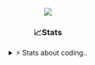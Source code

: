 <div align="center">
  
<p align="center">
  <img src="https://lanyard.cnrad.dev/api/1018290650602553364" />
</p>

### 📈Stats
<details>
    <summary> ⚡ Stats about coding.. </> </summary>
    <br/>

<!--START_SECTION:waka-->
![Code Time](http://img.shields.io/badge/Code%20Time-29%20hrs%2049%20mins-blue)

![Profile Views](http://img.shields.io/badge/Profile%20Views-19-blue)

**🐱 My GitHub Data** 

> 📦 955.4 kB Used in GitHub's Storage 
 > 
> 💼 Opted to Hire
 > 
> 📜 5 Public Repositories 
 > 
> 🔑 17 Private Repositories 
 > 
**I'm a Night 🦉** 

```text
🌞 Morning                26 commits          ██░░░░░░░░░░░░░░░░░░░░░░░   06.28 % 
🌆 Daytime                179 commits         ███████████░░░░░░░░░░░░░░   43.24 % 
🌃 Evening                168 commits         ██████████░░░░░░░░░░░░░░░   40.58 % 
🌙 Night                  41 commits          ██░░░░░░░░░░░░░░░░░░░░░░░   09.90 % 
```
📅 **I'm Most Productive on Sunday** 

```text
Monday                   23 commits          █░░░░░░░░░░░░░░░░░░░░░░░░   05.56 % 
Tuesday                  45 commits          ███░░░░░░░░░░░░░░░░░░░░░░   10.87 % 
Wednesday                72 commits          ████░░░░░░░░░░░░░░░░░░░░░   17.39 % 
Thursday                 67 commits          ████░░░░░░░░░░░░░░░░░░░░░   16.18 % 
Friday                   51 commits          ███░░░░░░░░░░░░░░░░░░░░░░   12.32 % 
Saturday                 71 commits          ████░░░░░░░░░░░░░░░░░░░░░   17.15 % 
Sunday                   85 commits          █████░░░░░░░░░░░░░░░░░░░░   20.53 % 
```


📊 **This Week I Spent My Time On** 

```text
🕑︎ Time Zone: Europe/Berlin

💬 Programming Languages: 
No Activity Tracked This Week

🔥 Editors: 
No Activity Tracked This Week

🐱‍💻 Projects: 
No Activity Tracked This Week

💻 Operating System: 
No Activity Tracked This Week
```

**I Mostly Code in JavaScript** 

```text
JavaScript               8 repos             ██████████░░░░░░░░░░░░░░░   40.00 % 
Lua                      4 repos             █████░░░░░░░░░░░░░░░░░░░░   20.00 % 
Python                   3 repos             ████░░░░░░░░░░░░░░░░░░░░░   15.00 % 
TypeScript               2 repos             ██░░░░░░░░░░░░░░░░░░░░░░░   10.00 % 
HTML                     1 repo              █░░░░░░░░░░░░░░░░░░░░░░░░   05.00 % 
```




 Last Updated on 17/09/2024 21:38:22 UTC
<!--END_SECTION:waka-->
</details>
